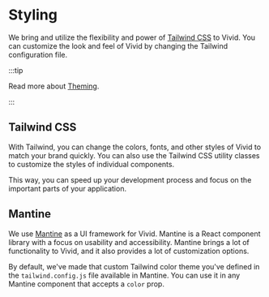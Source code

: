 # Styling

We bring and utilize the flexibility and power of [Tailwind CSS](https://tailwindcss.com/) to Vivid. You can customize the look and feel of Vivid by changing the Tailwind configuration file.

:::tip

Read more about [Theming](../usage/theming).

:::

## Tailwind CSS

With Tailwind, you can change the colors, fonts, and other styles of Vivid to match your brand quickly. You can also use the Tailwind CSS utility classes to customize the styles of individual components.

This way, you can speed up your development process and focus on the important parts of your application.

## Mantine

We use [Mantine](https://mantine.dev/) as a UI framework for Vivid. Mantine is a React component library with a focus on usability and accessibility. Mantine brings a lot of functionality to Vivid, and it also provides a lot of customization options.

By default, we've made that custom Tailwind color theme you've defined in the `tailwind.config.js` file available in Mantine. You can use it in any Mantine component that accepts a `color` prop.